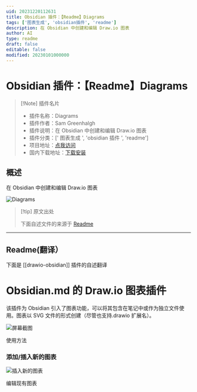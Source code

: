 ```yaml
---
uid: 20231220112631
title: Obsidian 插件：【Readme】Diagrams
tags: ['图表生成', 'obsidian插件', 'readme']
description: 在 Obsidian 中创建和编辑 Draw.io 图表
author: AI
type: readme
draft: false
editable: false
modified: 20230101000000
---
```


# Obsidian 插件：【Readme】Diagrams

> [!Note] 插件名片
> - 插件名称：Diagrams
> - 插件作者：Sam Greenhalgh
> - 插件说明：在 Obsidian 中创建和编辑 Draw.io 图表
> - 插件分类：[' 图表生成 ', 'obsidian 插件 ', 'readme']
> - 项目地址：[点我访问](https://github.com/zapthedingbat/drawio-obsidian)
> - 国内下载地址：[下载安装](https://pkmer.cn/products/plugin/pluginMarket/?drawio-obsidian)

## 概述

在 Obsidian 中创建和编辑 Draw.io 图表

![Diagrams](https://cdn.pkmer.cn/covers/drawio-obsidian.png!pkmer)

> [!tip] 原文出处
>
>下面自述文件的来源于 [Readme](https://ghproxy.net/https://raw.githubusercontent.com/zapthedingbat/drawio-obsidian/main/README.md)

---

## Readme(翻译）

下面是 [[drawio-obsidian]] 插件的自述翻译

# Obsidian.md 的 Draw.io 图表插件

该插件为 Obsidian 引入了图表功能，可以将其包含在笔记中或作为独立文件使用。图表以 SVG 文件的形式创建（尽管也支持.drawio 扩展名）。

![屏幕截图](https://cdn.pkmer.cn/covers/drawio-obsidian_2_0.png!pkmer)

使用方法

### 添加/插入新的图表

![插入新的图表](https://cdn.pkmer.cn/covers/drawio-obsidian_2_1.png!pkmer)

编辑现有图表
